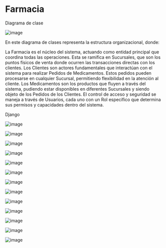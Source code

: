 # Farmacia

Diagrama de clase 

![image](https://github.com/user-attachments/assets/441bb1fb-961d-4bd1-ad11-4b9d8f6fe3a2)

En este diagrama de clases representa la estructura organizacional, donde:

La Farmacia es el núcleo del sistema, actuando como entidad principal que coordina todas las operaciones. Esta se ramifica en Sucursales, que son los puntos físicos de venta donde ocurren las transacciones directas con los clientes.
Los Clientes son actores fundamentales que interactúan con el sistema para realizar Pedidos de Medicamentos. Estos pedidos pueden procesarse en cualquier Sucursal, permitiendo flexibilidad en la atención al cliente.
Los Medicamentos son los productos que fluyen a través del sistema, pudiendo estar disponibles en diferentes Sucursales y siendo objeto de los Pedidos de los Clientes.
El control de acceso y seguridad se maneja a través de Usuarios, cada uno con un Rol específico que determina sus permisos y capacidades dentro del sistema.



Django

![image](https://github.com/user-attachments/assets/129173b0-bd6f-45ca-9060-68fd13278199)

![image](https://github.com/user-attachments/assets/fe3a90da-47ce-46fc-926d-ce919d2ba978)

![image](https://github.com/user-attachments/assets/05d104ff-1109-4c64-923f-1336e0febab3)

![image](https://github.com/user-attachments/assets/802020d8-1f6c-4340-8d55-79848c9a5375)

![image](https://github.com/user-attachments/assets/bc8bc0e7-58fa-4fb5-ab1e-19d197a6f2e4)

![image](https://github.com/user-attachments/assets/e9b0f009-f8c0-402a-afa8-71cc057f51bf)

![image](https://github.com/user-attachments/assets/4c8fc328-0c7d-4ffa-a7c8-e9c91a5b864b)

![image](https://github.com/user-attachments/assets/63d17b05-0811-4a9c-964d-fa0de99f5628)

![image](https://github.com/user-attachments/assets/5d17d8db-afdb-4a74-9556-c1c1957c834e)

![image](https://github.com/user-attachments/assets/0e1c60ee-3387-4dff-b27f-a3b7724e48de)

![image](https://github.com/user-attachments/assets/68d3de3c-dcd5-47f7-8bdc-74f2f88a3076)

![image](https://github.com/user-attachments/assets/a1fe7810-2018-4dd3-8f6c-a010ac64573b)

![image](https://github.com/user-attachments/assets/1496e31c-91ad-48f7-8c4b-1708de0bbf47)




